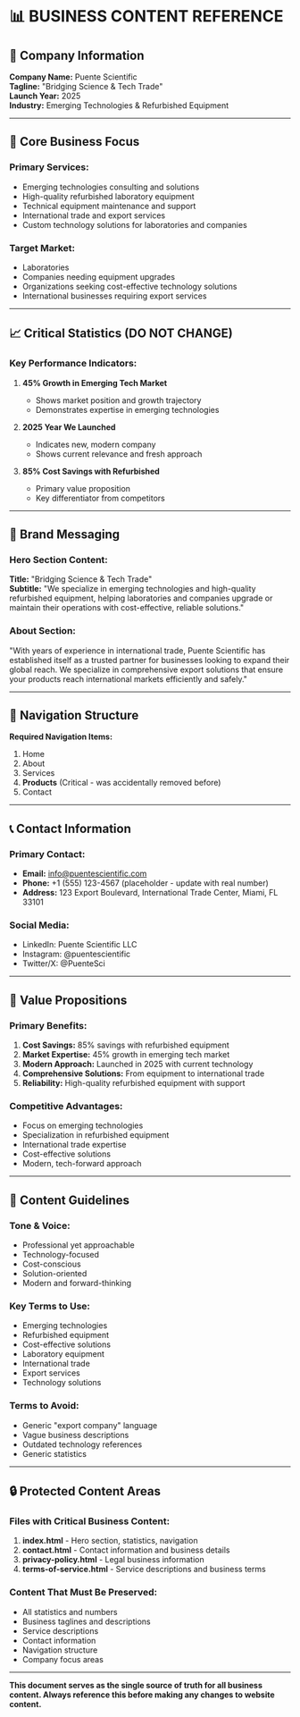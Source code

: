 # 📊 BUSINESS CONTENT REFERENCE

## 🏢 **Company Information**

**Company Name:** Puente Scientific  
**Tagline:** "Bridging Science & Tech Trade"  
**Launch Year:** 2025  
**Industry:** Emerging Technologies & Refurbished Equipment  

---

## 🎯 **Core Business Focus**

### **Primary Services:**
- Emerging technologies consulting and solutions
- High-quality refurbished laboratory equipment
- Technical equipment maintenance and support
- International trade and export services
- Custom technology solutions for laboratories and companies

### **Target Market:**
- Laboratories
- Companies needing equipment upgrades
- Organizations seeking cost-effective technology solutions
- International businesses requiring export services

---

## 📈 **Critical Statistics (DO NOT CHANGE)**

### **Key Performance Indicators:**
1. **45% Growth in Emerging Tech Market**
   - Shows market position and growth trajectory
   - Demonstrates expertise in emerging technologies

2. **2025 Year We Launched**
   - Indicates new, modern company
   - Shows current relevance and fresh approach

3. **85% Cost Savings with Refurbished**
   - Primary value proposition
   - Key differentiator from competitors

---

## 🎨 **Brand Messaging**

### **Hero Section Content:**
**Title:** "Bridging Science & Tech Trade"  
**Subtitle:** "We specialize in emerging technologies and high-quality refurbished equipment, helping laboratories and companies upgrade or maintain their operations with cost-effective, reliable solutions."

### **About Section:**
"With years of experience in international trade, Puente Scientific has established itself as a trusted partner for businesses looking to expand their global reach. We specialize in comprehensive export solutions that ensure your products reach international markets efficiently and safely."

---

## 🧭 **Navigation Structure**

**Required Navigation Items:**
1. Home
2. About
3. Services
4. **Products** (Critical - was accidentally removed before)
5. Contact

---

## 📞 **Contact Information**

### **Primary Contact:**
- **Email:** info@puentescientific.com
- **Phone:** +1 (555) 123-4567 (placeholder - update with real number)
- **Address:** 123 Export Boulevard, International Trade Center, Miami, FL 33101

### **Social Media:**
- LinkedIn: Puente Scientific LLC
- Instagram: @puentescientific
- Twitter/X: @PuenteSci

---

## 🚀 **Value Propositions**

### **Primary Benefits:**
1. **Cost Savings:** 85% savings with refurbished equipment
2. **Market Expertise:** 45% growth in emerging tech market
3. **Modern Approach:** Launched in 2025 with current technology
4. **Comprehensive Solutions:** From equipment to international trade
5. **Reliability:** High-quality refurbished equipment with support

### **Competitive Advantages:**
- Focus on emerging technologies
- Specialization in refurbished equipment
- International trade expertise
- Cost-effective solutions
- Modern, tech-forward approach

---

## 📝 **Content Guidelines**

### **Tone & Voice:**
- Professional yet approachable
- Technology-focused
- Cost-conscious
- Solution-oriented
- Modern and forward-thinking

### **Key Terms to Use:**
- Emerging technologies
- Refurbished equipment
- Cost-effective solutions
- Laboratory equipment
- International trade
- Export services
- Technology solutions

### **Terms to Avoid:**
- Generic "export company" language
- Vague business descriptions
- Outdated technology references
- Generic statistics

---

## 🔒 **Protected Content Areas**

### **Files with Critical Business Content:**
1. **index.html** - Hero section, statistics, navigation
2. **contact.html** - Contact information and business details
3. **privacy-policy.html** - Legal business information
4. **terms-of-service.html** - Service descriptions and business terms

### **Content That Must Be Preserved:**
- All statistics and numbers
- Business taglines and descriptions
- Service descriptions
- Contact information
- Navigation structure
- Company focus areas

---

**This document serves as the single source of truth for all business content. Always reference this before making any changes to website content.**
